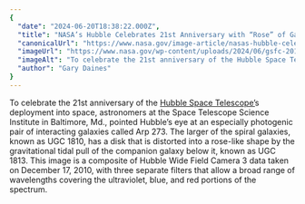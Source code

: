 ```yaml
---
{
  "date": "2024-06-20T18:38:22.000Z",
  "title": "NASA’s Hubble Celebrates 21st Anniversary with “Rose” of Galaxies",
  "canonicalUrl": "https://www.nasa.gov/image-article/nasas-hubble-celebrates-21st-anniversary-with-rose-of-galaxies/",
  "imageUrl": "https://www.nasa.gov/wp-content/uploads/2024/06/gsfc-20171208-archive-e001885orig.jpg",
  "imageAlt": "To celebrate the 21st anniversary of the Hubble Space Telescope's deployment into space, astronomers at the Space Telescope Science Institute in Baltimore, Md., pointed Hubble's eye at an especially photogenic pair of interacting galaxies called Arp 273. The larger of the spiral galaxies, known as UGC 1810, has a disk that is distorted into a rose-like shape by the gravitational tidal pull of the companion galaxy below it, known as UGC 1813. This image is a composite of Hubble Wide Field Camera 3 data taken on December 17, 2010, with three separate filters that allow a broad range of wavelengths covering the ultraviolet, blue, and red portions of the spectrum.",
  "author": "Gary Daines"
}
---
```


To celebrate the 21st anniversary of the [Hubble Space Telescope’](https://science.nasa.gov/mission/hubble/)s deployment into space, astronomers at the Space Telescope Science Institute in Baltimore, Md., pointed Hubble’s eye at an especially photogenic pair of interacting galaxies called Arp 273. The larger of the spiral galaxies, known as UGC 1810, has a disk that is distorted into a rose-like shape by the gravitational tidal pull of the companion galaxy below it, known as UGC 1813. This image is a composite of Hubble Wide Field Camera 3 data taken on December 17, 2010, with three separate filters that allow a broad range of wavelengths covering the ultraviolet, blue, and red portions of the spectrum.
